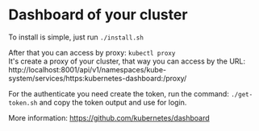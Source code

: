 # Dashboard of your cluster
To install is simple, just run `./install.sh`

After that you can access by proxy: `kubectl proxy`     
It's create a proxy of your cluster, that way you can access by the URL: http://localhost:8001/api/v1/namespaces/kube-system/services/https:kubernetes-dashboard:/proxy/

For the authenticate you need create the token, run the command: `./get-token.sh` and copy the token output and use for login.  

More information: https://github.com/kubernetes/dashboard

